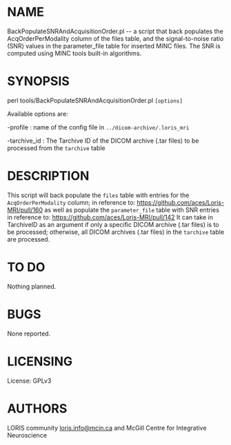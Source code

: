 # NAME

BackPopulateSNRAndAcquisitionOrder.pl -- a script that back populates the
AcqOrderPerModality column of the files table, and the signal-to-noise ratio
(SNR) values in the parameter\_file table for inserted MINC files. The SNR is
computed using MINC tools built-in algorithms.

# SYNOPSIS

perl tools/BackPopulateSNRAndAcquisitionOrder.pl `[options]`

Available options are:

\-profile        : name of the config file in
                  `../dicom-archive/.loris_mri`

\-tarchive\_id    : The Tarchive ID of the DICOM archive (.tar files) to be
                  processed from the `tarchive` table

# DESCRIPTION

This script will back populate the `files` table with entries for the
`AcqOrderPerModality` column; in reference to:
https://github.com/aces/Loris-MRI/pull/160
as well as populate the `parameter_file` table with SNR entries in reference
to:
https://github.com/aces/Loris-MRI/pull/142
It can take in TarchiveID as an argument if only a specific DICOM archive
(.tar files) is to be processed; otherwise, all DICOM archives (.tar files) in
the `tarchive` table are processed.

# TO DO

Nothing planned.

# BUGS

None reported.

# LICENSING

License: GPLv3

# AUTHORS

LORIS community <loris.info@mcin.ca> and McGill Centre for Integrative
Neuroscience
